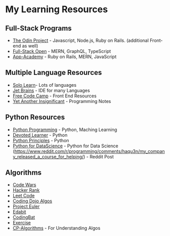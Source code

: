 # My Learning Resources

## Full-Stack Programs

- [The Odin Project](https://theodinproject.com/) - Javascript, Node.js, Ruby on Rails. (additional Front-end as well)
- [Full-Stack Open](https://fullstackopen.com/en/) - MERN, GraphQL, TypeScript
- [App-Academy](https://open.appacademy.io/) - Ruby on Rails, MERN, JavaScript

## Multiple Language Resources

- [Solo Learn](https://www.sololearn.com/Courses/)- Lots of languages
- [Jet Brains](https://www.jetbrains.com/) - IDE for many Languages
- [Free Code Camp](https://www.freecodecamp.org/) - Front End Resources
- [Yet Another Insignificant](https://www.ntu.edu.sg/home/ehchua/programming/) - Programming Notes

## Python Resources

- [Python Programming](https://pythonprogramming.net/) - Python, Maching Learning
- [Devoted Learner](https://devotedlearner.com/how-to-become-a-machine-learning-engineer/#**Introduction**) - Python
- [Python Principles](https://pythonprinciples.com/) - Python
- [Python for DataScience](https://kharpann.com/learn-python-for-data-science-full-course/) - Python for Data Science (https://www.reddit.com/r/programming/comments/haqu3n/my_company_released_a_course_for_helping/) - Reddit Post

## Algorithms

- [Code Wars](https://www.codewars.com/)
- [Hacker Rank](https://www.hackerrank.com/)
- [Leet Code](https://leetcode.com/problemset/algorithms/)
- [Coding Dojo Algos](https://algorithm.codingdojo.com/lesson)
- [Project Euler](https://projecteuler.net/archives)
- [Edabit](https://edabit.com/)
- [CodingBat](https://codingbat.com/java)
- [Exercise](https://exercism.io/)
- [CP-Algorithms](http://cp-algorithms.com/) - For Understanding Algos

